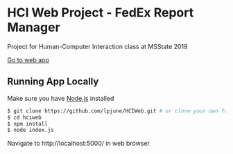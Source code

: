 # HCI Web Project - FedEx Report Manager
Project for Human-Computer Interaction class at MSState 2019

[Go to web app](https://fedexreports.herokuapp.com/)

## Running App Locally

Make sure you have [Node.js](http://nodejs.org/) installed 

```sh
$ git clone https://github.com/lpjune/HCIWeb.git # or clone your own fork
$ cd hciweb
$ npm install
$ node index.js
```
Navigate to http://localhost:5000/ in web browser
